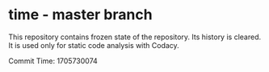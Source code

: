 # time - master branch

This repository contains frozen state of the repository.
Its history is cleared. It is used only for static code
analysis with Codacy.

Commit Time: 1705730074
